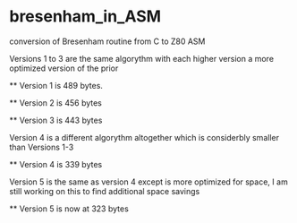 # bresenham_in_ASM

conversion of Bresenham routine from C to Z80 ASM

Versions 1 to 3 are the same algorythm with each higher version a more optimized version of the prior

** Version 1 is 489 bytes.

** Version 2 is 456 bytes

** Version 3 is 443 bytes


Version 4 is a different algorythm altogether which is considerbly smaller than Versions 1-3

** Version 4 is 339 bytes

Version 5 is the same as version 4 except is more optimized for space, I am still working on this to find additional space savings

** Version 5 is now at 323 bytes


